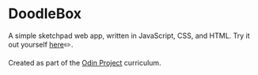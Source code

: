 # DoodleBox
A simple sketchpad web app, written in JavaScript, CSS, and HTML. Try it out yourself [here](https://s10-n.github.io/DoodleBox/)✏️.

Created as part of the [Odin Project](https://www.theodinproject.com/lessons/foundations-etch-a-sketch) curriculum.
